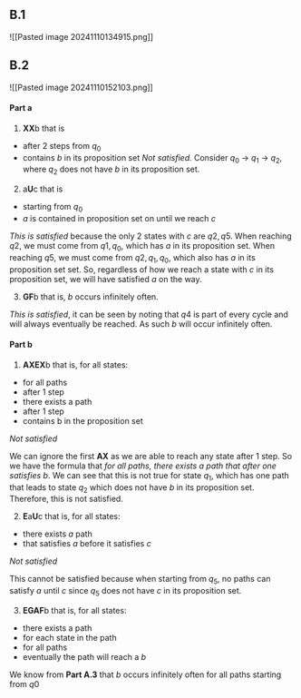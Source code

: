 ## B.1
![[Pasted image 20241110134915.png]]

## B.2
![[Pasted image 20241110152103.png]]

#### Part a
1. **XX**b
that is
- after 2 steps from $q_0$
- contains $b$ in its proposition set
*Not satisfied.* Consider $q_0$ -> $q_1$ -> $q_2$, where $q_2$ does not have $b$ in its proposition set.

2. a**U**c
that is
- starting from $q_0$
- $a$ is contained in proposition set on until we reach $c$

*This is satisfied* because the only 2 states with $c$ are $q2, q5$. When reaching $q2$, we must come from $q1, q_0$, which has $a$ in its proposition set. When reaching $q5$, we must come from $q2, q_1, q_0$, which also has $a$ in its proposition set set. So, regardless of how we reach a state with $c$ in its proposition set, we will have satisfied $a$ on the way.

3. **GF**b
that is, $b$ occurs infinitely often.

*This is satisfied*, it can be seen by noting that $q4$ is part of every cycle and will always eventually be reached. As such $b$ will occur infinitely often.

#### Part b
1. **AXEX**b
that is, for all states:
- for all paths
- after 1 step
- there exists a path
- after 1 step
- contains b in the proposition set

*Not satisfied*

We can ignore the first **AX** as we are able to reach any state after 1 step. So we have the formula that *for all paths, there exists a path that after one satisfies b*.
We can see that this is not true for state $q_1$, which has one path that leads to state $q_2$ which does not have $b$ in its proposition set. Therefore, this is not satisfied.

2. **E**a**U**c
that is, for all states:
- there exists $a$ path
- that satisfies $a$ before it satisfies $c$

*Not satisfied*

This cannot be satisfied because when starting from $q_5$, no paths can satisfy $a$ until $c$ since $q_5$ does not have $c$ in its proposition set.

3. **EGAF**b
that is, for all states:
- there exists a path
- for each state in the path
- for all paths
- eventually the path will reach a $b$

We know from **Part A.3** that $b$ occurs infinitely often for all paths starting from $q0$